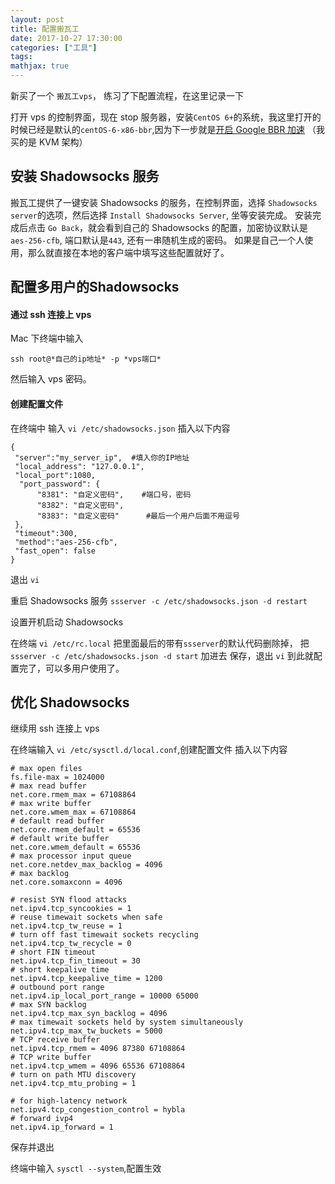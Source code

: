 ```yaml
---
layout: post
title: 配置搬瓦工
date: 2017-10-27 17:30:00
categories: ["工具"]
tags:  
mathjax: true
---
```




新买了一个 `搬瓦工vps`， 练习了下配置流程，在这里记录一下

打开 vps 的控制界面，现在 stop 服务器，安装`CentOS 6+`的系统，我这里打开的时候已经是默认的`centOS-6-x86-bbr`,因为下一步就是[开启 Google BBR 加速](http://www.banwagongzw.com/kvm-bbr.html) （我买的是 KVM 架构）

## 安装 Shadowsocks 服务

搬瓦工提供了一键安装 Shadowsocks 的服务，在控制界面，选择 `Shadowsocks server`的选项，然后选择 `Install Shadowsocks Server`, 坐等安装完成。
安装完成后点击 `Go Back`，就会看到自己的 Shadowsocks 的配置，加密协议默认是 `aes-256-cfb`, 端口默认是`443`, 还有一串随机生成的密码。
如果是自己一个人使用，那么就直接在本地的客户端中填写这些配置就好了。

## 配置多用户的Shadowsocks

#### 通过 ssh 连接上 vps

Mac 下终端中输入 
```
ssh root@*自己的ip地址* -p *vps端口*
```
然后输入 vps 密码。

#### 创建配置文件
在终端中 输入 `vi /etc/shadowsocks.json`
插入以下内容

```
{
 "server":"my_server_ip",  #填入你的IP地址
 "local_address": "127.0.0.1",
 "local_port":1080,
  "port_password": {
      "8381": "自定义密码",    #端口号，密码
      "8382": "自定义密码",
      "8383": "自定义密码"      #最后一个用户后面不用逗号
 },
 "timeout":300,
 "method":"aes-256-cfb",
 "fast_open": false
}
```
退出 `vi`

重启 Shadowsocks 服务
`ssserver -c /etc/shadowsocks.json -d restart`

设置开机启动 Shadowsocks

在终端 `vi /etc/rc.local`
把里面最后的带有`ssserver`的默认代码删除掉，
把 `ssserver -c /etc/shadowsocks.json -d start` 加进去
保存，退出 `vi`
到此就配置完了，可以多用户使用了。

## 优化 Shadowsocks

继续用 ssh 连接上 vps

在终端输入 `vi /etc/sysctl.d/local.conf`,创建配置文件
插入以下内容

```
# max open files
fs.file-max = 1024000
# max read buffer
net.core.rmem_max = 67108864
# max write buffer
net.core.wmem_max = 67108864
# default read buffer
net.core.rmem_default = 65536
# default write buffer
net.core.wmem_default = 65536
# max processor input queue
net.core.netdev_max_backlog = 4096
# max backlog
net.core.somaxconn = 4096

# resist SYN flood attacks
net.ipv4.tcp_syncookies = 1
# reuse timewait sockets when safe
net.ipv4.tcp_tw_reuse = 1
# turn off fast timewait sockets recycling
net.ipv4.tcp_tw_recycle = 0
# short FIN timeout
net.ipv4.tcp_fin_timeout = 30
# short keepalive time
net.ipv4.tcp_keepalive_time = 1200
# outbound port range
net.ipv4.ip_local_port_range = 10000 65000
# max SYN backlog
net.ipv4.tcp_max_syn_backlog = 4096
# max timewait sockets held by system simultaneously
net.ipv4.tcp_max_tw_buckets = 5000
# TCP receive buffer
net.ipv4.tcp_rmem = 4096 87380 67108864
# TCP write buffer
net.ipv4.tcp_wmem = 4096 65536 67108864
# turn on path MTU discovery
net.ipv4.tcp_mtu_probing = 1

# for high-latency network
net.ipv4.tcp_congestion_control = hybla
# forward ivp4
net.ipv4.ip_forward = 1
```
保存并退出

终端中输入 `sysctl --system`,配置生效